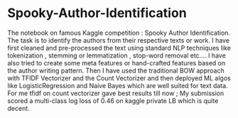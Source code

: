 # Spooky-Author-Identification
The notebook on famous Kaggle competition : Spooky Author Identification.  The task is to identify the authors from their respective texts or work. I have first cleaned and pre-processed the text using  standard NLP techniques like tokenization , stemming or lemmatization , stop-word removal etc.... I have also tried to create some meta features or hand-crafted features based on the author writing pattern. Then I have used the traditional BOW approach with TFIDF Vectorizer and the Count Vectorizer and then deployed ML algos like LogisticRegression and Naive Bayes which are well suited for text data. For me tfidf on count vectorizer gave best results till now ; My submission scored a multi-class log loss of 0.46 on kaggle private LB which is quite decent.
